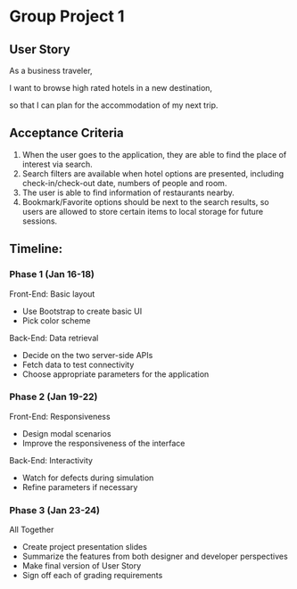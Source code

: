 # Group Project 1 
## User Story

As a business traveler, 

I want to browse high rated hotels in a new destination,

so that I can plan for the accommodation of my next trip.


## Acceptance Criteria
1.	When the user goes to the application, they are able to find the place of interest via search.
2.	Search filters are available when hotel options are presented, including check-in/check-out date, numbers of people and room.
3.	The user is able to find information of restaurants nearby.
4.	Bookmark/Favorite options should be next to the search results, so users are allowed to store certain items to local storage for future sessions.

## Timeline:

### Phase 1 (Jan 16-18)

Front-End: Basic layout
-	Use Bootstrap to create basic UI 
-	Pick color scheme

Back-End: Data retrieval
-	Decide on the two server-side APIs
-	Fetch data to test connectivity
-	Choose appropriate parameters for the application

### Phase 2 (Jan 19-22)

Front-End: Responsiveness
-	Design modal scenarios
-	Improve the responsiveness of the interface

Back-End: Interactivity
-	Watch for defects during simulation
-	Refine parameters if necessary

### Phase 3 (Jan 23-24)

All Together
-	Create project presentation slides
-	Summarize the features from both designer and developer perspectives
-	Make final version of User Story
-	Sign off each of grading requirements

